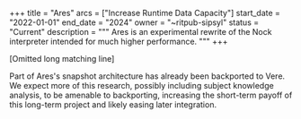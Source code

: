 +++
title = "Ares"
arcs = ["Increase Runtime Data Capacity"]
start_date = "2022-01-01"
end_date = "2024"
owner = "~ritpub-sipsyl"
status = "Current"
description = """
Ares is an experimental rewrite of the Nock interpreter intended for much higher performance. 
"""
+++

[Omitted long matching line]

Part of Ares's snapshot architecture has already been backported to Vere.  We expect more of this research, possibly including subject knowledge analysis, to be amenable to backporting, increasing the short-term payoff of this long-term project and likely easing later integration.
